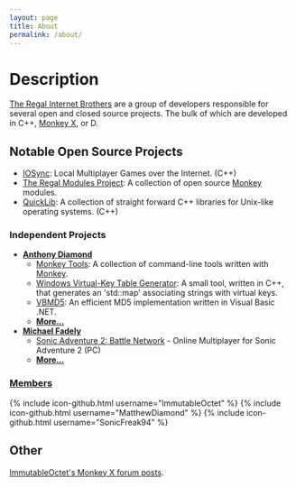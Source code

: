 ```yaml
---
layout: page
title: About
permalink: /about/
---
```

# Description

[The Regal Internet Brothers](https://github.com/Regal-Internet-Brothers) are a group of developers responsible for several open and closed source projects. The bulk of which are developed in C++, [Monkey X](http://www.monkey-x.com), or D.

## Notable Open Source Projects

* [IOSync](https://github.com/Regal-Internet-Brothers/IOSync): Local Multiplayer Games over the Internet. (C++)
* [The Regal Modules Project](https://github.com/Regal-Internet-Brothers/regal-modules#regal-modules): A collection of open source [Monkey](http://www.monkey-x.com) modules.
* [QuickLib](https://github.com/Regal-Internet-Brothers/QuickLib): A collection of straight forward C++ libraries for Unix-like operating systems. (C++)

### Independent Projects

* **[Anthony Diamond](https://github.com/ImmutableOctet)**
	* [Monkey Tools](https://github.com/ImmutableOctet/monkey-tools): A collection of command-line tools written with [Monkey](http://www.monkey-x.com).
	* [Windows Virtual-Key Table Generator](https://github.com/ImmutableOctet/VK_TableGenerator): A small tool, written in C++, that generates an 'std::map' associating strings with virtual keys.
	* [VBMD5](https://github.com/ImmutableOctet/VBMD5): An efficient MD5 implementation written in Visual Basic .NET.
	* **[More...](https://github.com/ImmutableOctet)**
* **[Michael Fadely](https://github.com/SonicFreak94)**
	* [Sonic Adventure 2: Battle Network](https://github.com/SonicFreak94/sa2-battle-network) - Online Multiplayer for Sonic Adventure 2 (PC)
	* **[More...](https://github.com/SonicFreak94)**

### [Members](https://github.com/orgs/Regal-Internet-Brothers/people)

{% include icon-github.html username="ImmutableOctet" %} {% include icon-github.html username="MatthewDiamond" %} {% include icon-github.html username="SonicFreak94" %}

## Other

[ImmutableOctet's Monkey X forum posts](http://www.monkey-x.com/Community/userposts.php?user=774).

